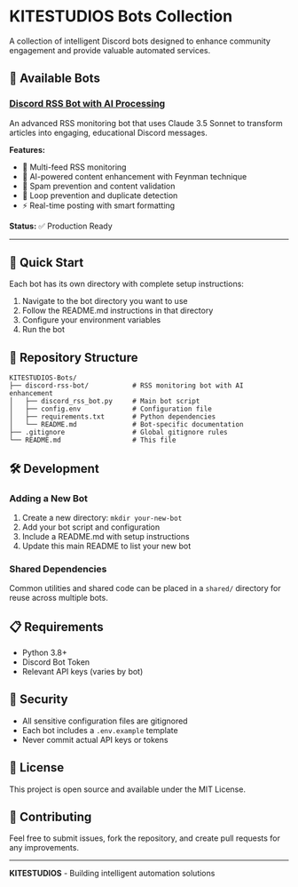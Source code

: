# KITESTUDIOS Bots Collection

A collection of intelligent Discord bots designed to enhance community engagement and provide valuable automated services.

## 🤖 Available Bots

### [Discord RSS Bot with AI Processing](./discord-rss-bot/)
An advanced RSS monitoring bot that uses Claude 3.5 Sonnet to transform articles into engaging, educational Discord messages.

**Features:**
- 📡 Multi-feed RSS monitoring
- 🤖 AI-powered content enhancement with Feynman technique
- 🚫 Spam prevention and content validation
- 🔄 Loop prevention and duplicate detection
- ⚡ Real-time posting with smart formatting

**Status:** ✅ Production Ready

---

## 🚀 Quick Start

Each bot has its own directory with complete setup instructions:

1. Navigate to the bot directory you want to use
2. Follow the README.md instructions in that directory
3. Configure your environment variables
4. Run the bot

## 📁 Repository Structure

```
KITESTUDIOS-Bots/
├── discord-rss-bot/           # RSS monitoring bot with AI enhancement
│   ├── discord_rss_bot.py     # Main bot script
│   ├── config.env             # Configuration file
│   ├── requirements.txt       # Python dependencies
│   └── README.md              # Bot-specific documentation
├── .gitignore                 # Global gitignore rules
└── README.md                  # This file
```

## 🛠️ Development

### Adding a New Bot

1. Create a new directory: `mkdir your-new-bot`
2. Add your bot script and configuration
3. Include a README.md with setup instructions
4. Update this main README to list your new bot

### Shared Dependencies

Common utilities and shared code can be placed in a `shared/` directory for reuse across multiple bots.

## 📋 Requirements

- Python 3.8+
- Discord Bot Token
- Relevant API keys (varies by bot)

## 🔐 Security

- All sensitive configuration files are gitignored
- Each bot includes a `.env.example` template
- Never commit actual API keys or tokens

## 📄 License

This project is open source and available under the MIT License.

## 🤝 Contributing

Feel free to submit issues, fork the repository, and create pull requests for any improvements.

---

**KITESTUDIOS** - Building intelligent automation solutions
